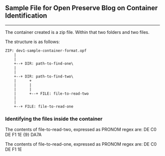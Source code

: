 ## Sample File for Open Preserve Blog on Container Identification
---

The container created is a zip file. Within that two folders and two files. 

The structure is as follows:

    ZIP: dev1-sample-container-format.opf
        |
        |
        +--+ DIR: path-to-find-one\
        |
        |
        +--+ DIR: path-to-find-two\
        |      +
        |      |
        |      |
        |      +--+ FILE: file-to-read-two
        |
        |
        +--+ FILE: file-to-read-one

### Identifying the files inside the container

The contents of file-to-read-two, expressed as PRONOM regex are: DE C0 DE F1 1E {9} DA7A

The contents of file-to-read-one, expressed as PRONOM regex are: DE C0 DE F1 1E
